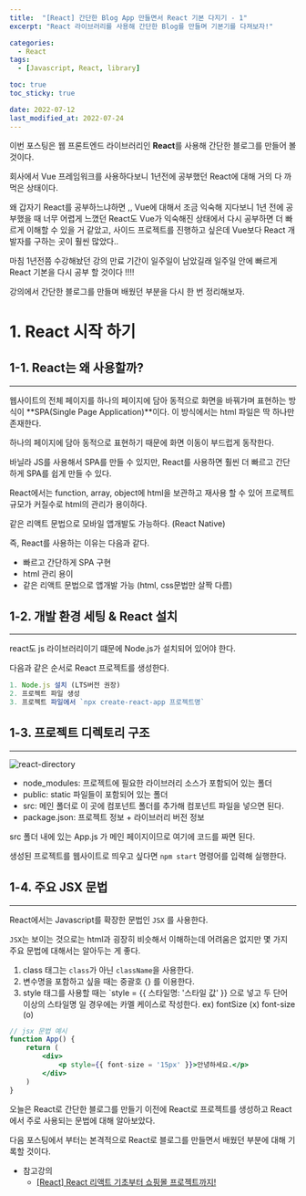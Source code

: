 ```yaml
---
title:  "[React] 간단한 Blog App 만들면서 React 기본 다지기 - 1"
excerpt: "React 라이브러리를 사용해 간단한 Blog를 만들며 기본기를 다져보자!"

categories:
  - React
tags:
  - [Javascript, React, library]

toc: true
toc_sticky: true

date: 2022-07-12
last_modified_at: 2022-07-24
---
```


이번 포스팅은 웹 프론트엔드 라이브러리인 **React**를 사용해 간단한 블로그를 만들어 볼 것이다.

회사에서 Vue 프레임워크를 사용하다보니 1년전에 공부했던 React에 대해 거의 다 까먹은 상태이다.

왜 갑자기 React를 공부하느냐하면 ,, Vue에 대해서 조금 익숙해 지다보니 1년 전에 공부했을 때 너무 어렵게 느꼈던 React도 Vue가 익숙해진 상태에서 다시 공부하면 더 빠르게 이해할 수 있을 거 같았고, 사이드 프로젝트를 진행하고 싶은데 Vue보다 React 개발자를 구하는 곳이 훨씬 많았다..

마침 1년전쯤 수강해놨던 강의 만료 기간이 일주일이 남았길래 일주일 안에 빠르게 React 기본을 다시 공부 할 것이다 !!!!

강의에서 간단한 블로그를 만들며 배웠던 부분을 다시 한 번 정리해보자.

# 1. React 시작 하기

## 1-1. React는 왜 사용할까?

---

웹사이트의 전체 페이지를 하나의 페이지에 담아 동적으로 화면을 바꿔가며 표현하는 방식이 **SPA(Single Page Application)**이다. 이 방식에서는 html 파일은 딱 하나만 존재한다.

하나의 페이지에 담아 동적으로 표현하기 때문에 화면 이동이 부드럽게 동작한다.

바닐라 JS를 사용해서 SPA를 만들 수 있지만, React를 사용하면 훨씬 더 빠르고 간단하게 SPA를 쉽게 만들 수 있다.

React에서는 function, array, object에 html을 보관하고 재사용 할 수 있어 프로젝트 규모가 커질수로 html의 관리가 용이하다.

같은 리액트 문법으로 모바일 앱개발도 가능하다. (React Native)

즉, React를 사용하는 이유는 다음과 같다.

- 빠르고 간단하게 SPA 구현
- html 관리 용이
- 같은 리액트 문법으로 앱개발 가능 (html, css문법만 살짝 다름)

## 1-2. 개발 환경 세팅 & React 설치

---

react도 js 라이브러리이기 떄문에 Node.js가 설치되어 있어야 한다.

다음과 같은 순서로 React 프로젝트를 생성한다.

```jsx
1. Node.js 설치 (LTS버전 권장)
2. 프로젝트 파일 생성
3. 프로젝트 파일에서 `npx create-react-app 프로젝트명`
```

## 1-3. 프로젝트 디렉토리 구조

---
![react-directory](https://user-images.githubusercontent.com/71548623/178297488-b0b158c0-6487-4c95-867c-005c557841ca.png)
- node_modules: 프로젝트에 필요한 라이브러리 소스가 포함되어 있는 폴더
- public: static 파일들이 포함되어 있는 폴더
- src: 메인 폴더로 이 곳에 컴포넌트 폴더를 추가해 컴포넌트 파일을 넣으면 된다.
- package.json: 프로젝트 정보 + 라이브러리 버전 정보

src 폴더 내에 있는 App.js 가 메인 페이지이므로 여기에 코드를 짜면 된다.

생성된 프로젝트를 웹사이트로 띄우고 싶다면 `npm start` 명령어를 입력해 실행한다.

## 1-4. 주요 JSX 문법

---

React에서는 Javascript를 확장한 문법인 `JSX` 를 사용한다.

`JSX`는 보이는 것으로는 html과 굉장히 비슷해서 이해하는데 어려움은 없지만 몇 가지 주요 문법에 대해서는 알아두는 게 좋다.

1. class 태그는 `class`가 아닌 `className`을 사용한다.
2. 변수명을 포함하고 싶을 때는 중괄호 {} 를 이용한다.
3. style 태그를 사용할 때는 `style = {{ 스타일명: '스타일 값' }} 으로 넣고 두 단어 이상의 스타일명 일 경우에는 카멜 케이스로 작성한다.
   ex) fontSize (x)
   font-size (o)

```jsx
// jsx 문법 예시
function App() {
    return (
        <div>
            <p style={{ font-size = '15px' }}>안녕하세요.</p>
        </div>
    )
}
```

오늘은 React로 간단한 블로그를 만들기 이전에 React로 프로젝트를 생성하고 React에서 주로 사용되는 문법에 대해 알아보았다.

다음 포스팅에서 부터는 본격적으로 React로 블로그를 만들면서 배웠던 부분에 대해 기록할 것이다.

- 참고강의
  - [[React] React 리액트 기초부터 쇼핑몰 프로젝트까지!](https://codingapple.com/course/react-basic/)
